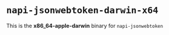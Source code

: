 # `napi-jsonwebtoken-darwin-x64`

This is the **x86_64-apple-darwin** binary for `napi-jsonwebtoken`
